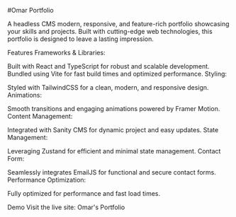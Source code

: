 #Omar Portfolio

A headless CMS modern, responsive, and feature-rich portfolio showcasing your skills and projects. Built with cutting-edge web technologies, this portfolio is designed to leave a lasting impression.

Features
Frameworks & Libraries:

Built with React and TypeScript for robust and scalable development.
Bundled using Vite for fast build times and optimized performance.
Styling:

Styled with TailwindCSS for a clean, modern, and responsive design.
Animations:

Smooth transitions and engaging animations powered by Framer Motion.
Content Management:

Integrated with Sanity CMS for dynamic project and easy updates.
State Management:

Leveraging Zustand for efficient and minimal state management.
Contact Form:

Seamlessly integrates EmailJS for functional and secure contact forms.
Performance Optimization:

Fully optimized for performance and fast load times.

Demo
Visit the live site: Omar's Portfolio
